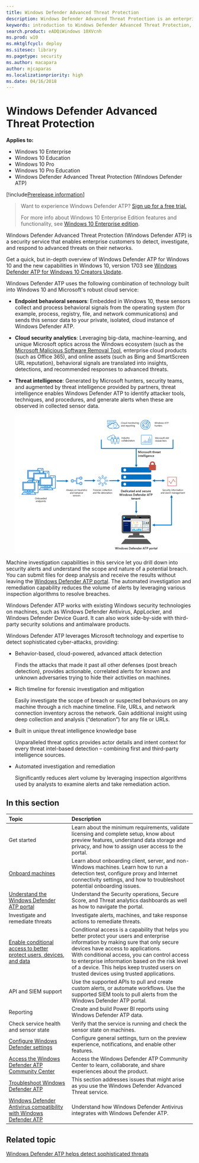 ```yaml
---
title: Windows Defender Advanced Threat Protection 
description: Windows Defender Advanced Threat Protection is an enterprise security service that helps detect and respond to possible cybersecurity threats related to advanced persistent threats.
keywords: introduction to Windows Defender Advanced Threat Protection, introduction to Windows Defender ATP, cybersecurity, advanced persistent threat, enterprise security, machine behavioral sensor, cloud security, analytics, threat intelligence
search.product: eADQiWindows 10XVcnh
ms.prod: w10
ms.mktglfcycl: deploy
ms.sitesec: library
ms.pagetype: security
ms.author: macapara
author: mjcaparas
ms.localizationpriority: high
ms.date: 04/16/2018
---
```


# Windows Defender Advanced Threat Protection

**Applies to:**

- Windows 10 Enterprise
- Windows 10 Education
- Windows 10 Pro
- Windows 10 Pro Education
- Windows Defender Advanced Threat Protection (Windows Defender ATP)

[!include[Prerelease information](prerelease.md)]

>Want to experience Windows Defender ATP? [Sign up for a free trial.](https://www.microsoft.com/en-us/WindowsForBusiness/windows-atp?ocid=docs-wdatp-main-abovefoldlink)
>
>For more info about Windows 10 Enterprise Edition features and functionality, see [Windows 10 Enterprise edition](https://www.microsoft.com/WindowsForBusiness/buy).

Windows Defender Advanced Threat Protection (Windows Defender ATP) is a security service that enables enterprise customers to detect, investigate, and respond to advanced threats on their networks.

Get a quick, but in-depth overview of Windows Defender ATP for Windows 10 and the new capabilities in Windows 10, version 1703 see [Windows Defender ATP for Windows 10 Creators Update](https://technet.microsoft.com/en-au/windows/mt782787).

Windows Defender ATP uses the following combination of technology built into Windows 10 and Microsoft's robust cloud service:

-   **Endpoint behavioral sensors**: Embedded in Windows 10, these sensors
    collect and process behavioral signals from the operating system
    (for example, process, registry, file, and network communications)
    and sends this sensor data to your private, isolated, cloud instance of Windows Defender ATP.


-   **Cloud security analytics**: Leveraging big-data, machine-learning, and
    unique Microsoft optics across the Windows ecosystem (such as the
    [Microsoft Malicious Software Removal Tool](https://www.microsoft.com/en-au/download/malicious-software-removal-tool-details.aspx),
    enterprise cloud products (such as Office 365), and online assets
    (such as Bing and SmartScreen URL reputation), behavioral signals
    are translated into insights, detections, and recommended responses
    to advanced threats.

-   **Threat intelligence**: Generated by Microsoft hunters, security teams,
    and augmented by threat intelligence provided by partners, threat
    intelligence enables Windows Defender ATP to identify attacker
    tools, techniques, and procedures, and generate alerts when these
    are observed in collected sensor data.

    ![Windows Defender ATP service component](images/components.png)

Machine investigation capabilities in this service let you drill down
into security alerts and understand the scope and nature of a potential
breach. You can submit files for deep analysis and receive the results
without leaving the [Windows Defender ATP portal](https://securitycenter.windows.com). The automated investigation and remediation capability reduces the volume of alerts by leveraging various inspection algorithms to resolve breaches.

Windows Defender ATP works with existing Windows security technologies
on machines, such as Windows Defender Antivirus, AppLocker, and Windows Defender Device Guard. It
can also work side-by-side with third-party security solutions and
antimalware products.

Windows Defender ATP leverages Microsoft technology and expertise to
detect sophisticated cyber-attacks, providing:

- Behavior-based, cloud-powered, advanced attack detection

    Finds the attacks that made it past all other defenses (post breach detection), provides actionable, correlated alerts for known and unknown adversaries trying to hide their activities on machines.

- Rich timeline for forensic investigation and mitigation

    Easily investigate the scope of breach or suspected behaviours on any machine through a rich machine timeline. File, URLs, and network connection inventory across the network. Gain additional insight using deep collection and analysis (“detonation”) for any file or URLs.

- Built in unique threat intelligence knowledge base

    Unparalleled threat optics provides actor details and intent context for every threat intel-based detection – combining first and third-party intelligence sources.

- Automated investigation and remediation

    Significantly reduces alert volume by leveraging inspection algorithms used by analysts to examine alerts and take remediation action. 

## In this section

Topic | Description
:---|:---
Get started  |  Learn about the minimum requirements, validate licensing and complete setup, know about preview features, understand data storage and privacy, and how to assign user access to the portal.
[Onboard machines](onboard-configure-windows-defender-advanced-threat-protection.md) | Learn about onboarding client, server, and non-Windows machines. Learn how to run a detection test, configure proxy and Internet connectivity settings, and how to troubleshoot potential onboarding issues.
[Understand the Windows Defender ATP portal](use-windows-defender-advanced-threat-protection.md) | Understand the Security operations, Secure Score, and Threat analytics dashboards as well as how to navigate the portal.
Investigate and remediate threats | Investigate alerts, machines, and take response actions to remediate threats.
[Enable conditional access to better protect users, devices, and data](conditional-access-windows-defender-advanced-threat-protection.md) | Conditional access is a capability that helps you better protect your users and enterprise information by making sure that only secure devices have access to applications. <br> With conditional access, you can control access to enterprise information based on the risk level of a device. This helps keep trusted users on trusted devices using trusted applications.
API and SIEM support | Use the supported APIs to pull and create custom alerts, or automate workflows. Use the supported SIEM tools to pull alerts from the Windows Defender ATP portal.
Reporting | Create and build Power BI reports using Windows Defender ATP data.
Check service health and sensor state | Verify that the service is running and check the sensor state on machines.
[Configure Windows Defender settings](preferences-setup-windows-defender-advanced-threat-protection.md) | Configure general settings, turn on the preview experience, notifications, and enable other features.
[Access the Windows Defender ATP Community Center](community-windows-defender-advanced-threat-protection.md) | Access the Windows Defender ATP Community Center to learn, collaborate, and share experiences about the product.
[Troubleshoot Windows Defender ATP](troubleshoot-windows-defender-advanced-threat-protection.md) | This section addresses issues that might arise as you use the Windows Defender Advanced Threat service.
[Windows Defender Antivirus compatibility with Windows Defender ATP](defender-compatibility-windows-defender-advanced-threat-protection.md) | Understand how Windows Defender Antivirus integrates with Windows Defender ATP. 


## Related topic
[Windows Defender ATP helps detect sophisticated threats](https://www.microsoft.com/itshowcase/Article/Content/854/Windows-Defender-ATP-helps-detect-sophisticated-threats)
